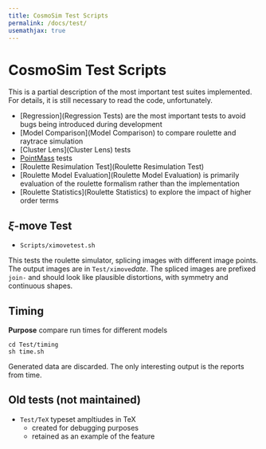 ```yaml
---
title: CosmoSim Test Scripts
permalink: /docs/test/
usemathjax: true
---
```


# CosmoSim Test Scripts

This is a partial description of the most important test
suites implemented.
For details, it is still necessary to read the code, unfortunately.

+ [Regression](Regression Tests) 
  are the most important tests to avoid bugs being 
  introduced during development
+ [Model Comparison](Model Comparison)
  to compare roulette and raytrace simulation
+ [Cluster Lens](Cluster Lens) tests 
+ [PointMass](PointMass) tests 
+ [Roulette Resimulation Test](Roulette Resimulation Test)
+ [Roulette Model Evaluation](Roulette Model Evaluation)
  is primarily evaluation of the roulette formalism rather than 
  the implementation
+ [Roulette Statistics](Roulette Statistics) to explore the impact of higher order terms

## $\xi$-move Test

+ `Scripts/ximovetest.sh`

This tests the roulette simulator, splicing images with 
different image points.
The output images are in `Test/ximove`*date*.  The spliced
images are prefixed `join-` and should look like plausible
distortions, with symmetry and continuous shapes.

## Timing

**Purpose** compare run times for different models

```
cd Test/timing
sh time.sh
```

Generated data are discarded.  The only interesting output is the 
reports from time.

## Old tests (not maintained)

+ `Test/TeX` typeset ampltiudes in TeX
    + created for debugging purposes
    + retained as an example of the feature
